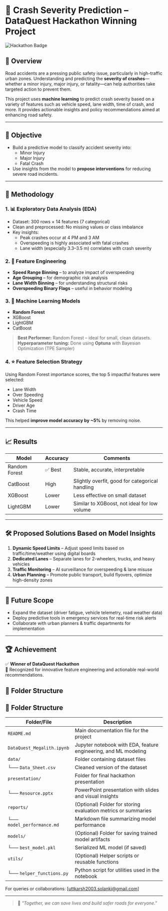 # 🚦 Crash Severity Prediction – DataQuest Hackathon Winning Project

![Hackathon Badge](https://img.shields.io/badge/Winner-DataQuest%20Hackathon-blueviolet?style=for-the-badge)

## 📌 Overview

Road accidents are a pressing public safety issue, particularly in high-traffic urban zones. Understanding and predicting the **severity of crashes**—whether a minor injury, major injury, or fatality—can help authorities take targeted action to prevent them.

This project uses **machine learning** to predict crash severity based on a variety of features such as vehicle speed, lane width, time of crash, and more. It provides actionable insights and policy recommendations aimed at enhancing road safety.

---

## 🎯 Objective

- Build a predictive model to classify accident severity into:
  - Minor Injury
  - Major Injury
  - Fatal Crash
- Use insights from the model to **propose interventions** for reducing severe road incidents.

---

## 🧠 Methodology

### 1. 📊 Exploratory Data Analysis (EDA)

- Dataset: 300 rows × 14 features (7 categorical)
- Clean and preprocessed: No missing values or class imbalance
- Key insights:
  - Peak crashes occur at 4 PM and 3 AM
  - Overspeeding is highly associated with fatal crashes
  - Lane width (especially 3.3–3.5 m) correlates with crash severity

### 2. 🔧 Feature Engineering

- **Speed Range Binning** – to analyze impact of overspeeding
- **Age Grouping** – for demographic risk analysis
- **Lane Width Binning** – for understanding structural risks
- **Overspeeding Binary Flags** – useful in behavior modeling

### 3. 🤖 Machine Learning Models

- **Random Forest**
- XGBoost
- LightGBM
- CatBoost

> **Best Performer:** Random Forest – ideal for small, clean datasets.  
> **Hyperparameter tuning:** Done using **Optuna** with Bayesian Optimization (TPE Sampler)

### 4. ⭐ Feature Selection Strategy

Using Random Forest importance scores, the top 5 impactful features were selected:
- Lane Width
- Over Speeding
- Vehicle Speed
- Driver Age
- Crash Time

This helped **improve model accuracy by ~5%** by removing noise.

---

## 📈 Results

| Model         | Accuracy | Comments                                         |
|---------------|----------|--------------------------------------------------|
| Random Forest | ✅ Best   | Stable, accurate, interpretable                  |
| CatBoost      | High     | Slightly overfit, good for categorical handling  |
| XGBoost       | Lower    | Less effective on small dataset                  |
| LightGBM      | Lower    | Similar to XGBoost, not ideal for low volume     |

---

## 🛠 Proposed Solutions Based on Model Insights

1. **Dynamic Speed Limits** – Adjust speed limits based on traffic/time/weather using digital boards
2. **Dedicated Lanes** – Separate lanes for 2-wheelers, trucks, and heavy vehicles
3. **Traffic Monitoring** – AI surveillance for overspeeding & lane misuse
4. **Urban Planning** – Promote public transport, build flyovers, optimize high-density zones

---

## 🔮 Future Scope

- Expand the dataset (driver fatigue, vehicle telemetry, road weather data)
- Deploy predictive tools in emergency services for real-time risk alerts
- Collaborate with urban planners & traffic departments for implementation

---

## 🏆 Achievement

✅ **Winner of DataQuest Hackathon**  
🏅 Recognized for innovative feature engineering and actionable real-world recommendations.


## 📂 Folder Structure
## 📁 Folder Structure

| Folder/File                   | Description                                                        |
|------------------------------|--------------------------------------------------------------------|
| `README.md`                  | Main documentation file for the project                            |
| `DataQuest_Megalith.ipynb`   | Jupyter notebook with EDA, feature engineering, and ML modeling    |
| `data/`                      | Folder containing dataset files                                    |
| └── `Data_Sheet.csv`         | Cleaned version of the dataset                                     |
| `presentation/`              | Folder for final hackathon presentation                            |
| └── `Resource.pptx`          | PowerPoint presentation with slides and visual insights            |
| `reports/`                   | (Optional) Folder for storing evaluation metrics or summaries      |
| └── `model_performance.md`   | Markdown file summarizing model performance                        |
| `models/`                    | (Optional) Folder for saving trained model artifacts               |
| └── `best_model.pkl`         | Serialized ML model (if saved)                                     |
| `utils/`                     | (Optional) Helper scripts or reusable functions                    |
| └── `helper_functions.py`    | Python script for utilities used in the notebook                   |



For queries or collaborations: [uttkarsh2003.solanki@gmail.com]

---

> 🚧 *"Together, we can save lives and build safer roads for everyone."*
